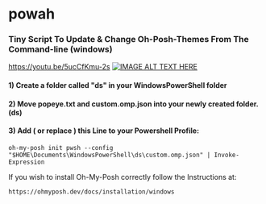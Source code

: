 # powah
### Tiny Script To Update & Change Oh-Posh-Themes From The Command-line (windows)

https://youtu.be/5ucCfKmu-2s
[![IMAGE ALT TEXT HERE](https://img.youtube.com/vi/btP_ThG7QKI/0.jpg)](https://www.youtube.com/watch?v=btP_ThG7QKI)

#### 1) Create a folder called "ds" in your WindowsPowerShell folder
#### 2) Move popeye.txt and custom.omp.json into your newly created folder. (ds)
#### 3) Add ( or replace ) this Line to your Powershell Profile: 
```
oh-my-posh init pwsh --config "$HOME\Documents\WindowsPowerShell\ds\custom.omp.json" | Invoke-Expression
```


If you wish to install Oh-My-Posh correctly follow the Instructions at:
```
https://ohmyposh.dev/docs/installation/windows
```

